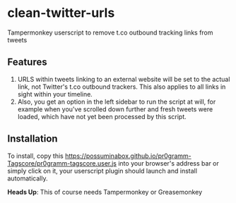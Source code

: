# clean-twitter-urls
Tampermonkey userscript to remove t.co outbound tracking links from tweets

## Features

1) URLS within tweets linking to an external website will be set to the actual link, not Twitter's t.co outbound trackers.
This also applies to all links in sight within your timeline. 
2) Also, you get an option in the left sidebar to run the script at will, for example when you've scrolled down further and fresh tweets were loaded, which have not yet been processed by this script.

## Installation
To install, copy this https://possuminabox.github.io/pr0gramm-Tagscore/pr0gramm-tagscore.user.js into your browser's address bar or simply click on it, your userscript plugin should launch and install automatically.

**Heads Up**: This of course needs Tampermonkey or Greasemonkey